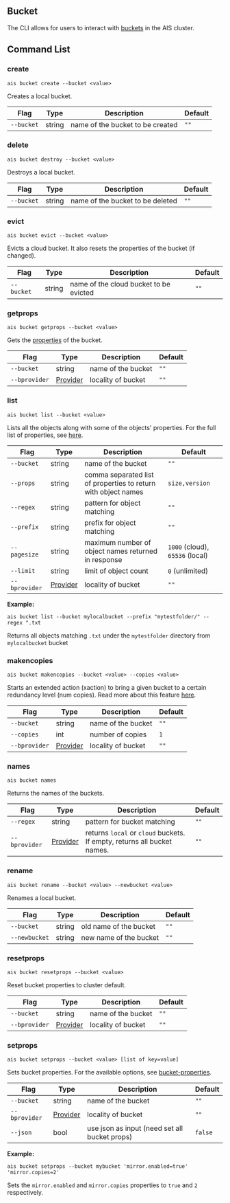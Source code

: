 ## Bucket

The CLI allows for users to interact with [buckets](../../docs/bucket.md) in the AIS cluster.

## Command List

### create

`ais bucket create --bucket <value>`

Creates a local bucket.

| Flag | Type | Description | Default |
| --- | --- | --- | --- |
| `--bucket` | string | name of the bucket to be created | `""` |


### delete

`ais bucket destroy --bucket <value>`

Destroys a local bucket.

| Flag | Type | Description | Default |
| --- | --- | --- | --- |
| `--bucket` | string | name of the bucket to be deleted | `""` |


### evict

`ais bucket evict --bucket <value>`

Evicts a cloud bucket. It also resets the properties of the bucket (if changed).

| Flag | Type | Description | Default |
| --- | --- | --- | --- |
| `--bucket` | string | name of the cloud bucket to be evicted | `""` |


### getprops

`ais bucket getprops --bucket <value>`

Gets the [properties](../../docs/bucket.md#properties-and-options) of the bucket.

| Flag | Type | Description | Default |
| --- | --- | --- | --- |
| `--bucket` | string | name of the bucket | `""` |
| `--bprovider` | [Provider](../README.md#enums) | locality of bucket | `""` |


### list

`ais bucket list --bucket <value>`

Lists all the objects along with some of the objects' properties. For the full list of properties, see [here](../../docs/bucket.md#list-bucket).

| Flag | Type | Description | Default |
| --- | --- | --- | --- |
| `--bucket` | string | name of the bucket | `""` |
| `--props` | string | comma separated list of properties to return with object names | `size,version` |
| `--regex` | string | pattern for object matching | `""` |
| `--prefix` | string | prefix for object matching | `""` |
| `--pagesize` | string | maximum number of object names returned in response | `1000` (cloud), `65536` (local) |
| `--limit` | string | limit of object count | `0` (unlimited) |
| `--bprovider` | [Provider](../README.md#enums) | locality of bucket | `""` |

**Example:**

`ais bucket list --bucket mylocalbucket --prefix "mytestfolder/" --regex ".txt`

Returns all objects matching `.txt` under the `mytestfolder` directory from `mylocalbucket` bucket


### makencopies

`ais bucket makencopies --bucket <value> --copies <value>`

Starts an extended action (xaction) to bring a given bucket to a certain redundancy level (num copies). Read more about this feature [here](../../docs/storage_svcs.md#n-way-mirror).

| Flag | Type | Description | Default |
| --- | --- | --- | --- |
| `--bucket` | string | name of the bucket | `""` |
| `--copies` | int | number of copies | `1` |
| `--bprovider` | [Provider](../README.md#enums) | locality of bucket | `""` |

### names

`ais bucket names`

Returns the names of the buckets.

| Flag | Type | Description | Default |
| --- | --- | --- | --- |
| `--regex` | string | pattern for bucket matching | `""` |
| `--bprovider` | [Provider](../README.md#enums) | returns `local` or `cloud` buckets. If empty, returns all bucket names. | `""` |

### rename

`ais bucket rename --bucket <value> --newbucket <value> `

Renames a local bucket.

| Flag | Type | Description | Default |
| --- | --- | --- | --- |
| `--bucket` | string | old name of the bucket | `""` |
| `--newbucket` | string | new name of the bucket | `""` |

### resetprops

`ais bucket resetprops --bucket <value>`

Reset bucket properties to cluster default.

| Flag | Type | Description | Default |
| --- | --- | --- | --- |
| `--bucket` | string | name of the bucket | `""` |
| `--bprovider` | [Provider](../README.md#enums) | locality of bucket | `""` |

### setprops

`ais bucket setprops --bucket <value> [list of key=value]`

Sets bucket properties. For the available options, see [bucket-properties](../../docs/bucket.md#properties-and-options).

| Flag | Type | Description | Default |
| --- | --- | --- | --- |
| `--bucket` | string | name of the bucket | `""` |
| `--bprovider` | [Provider](../README.md#enums) | locality of bucket | `""` |
| `--json` | bool | use json as input (need set all bucket props) | `false` |

**Example:**

`ais bucket setprops --bucket mybucket 'mirror.enabled=true' 'mirror.copies=2'`

Sets the `mirror.enabled` and `mirror.copies` properties to `true` and `2` respectively.
